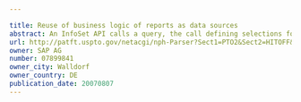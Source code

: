 ```yaml
---

title: Reuse of business logic of reports as data sources
abstract: An InfoSet API calls a query, the call defining selections for data retrieval. These selections are passed by the query to a report, which obtains data responsive to the selections via a data source. The obtained data is persisted in a global memory which allows such data to be accessed in multiple sessions. The persisted data is retrieved from the global memory by the query which in turns provides such data in response to the InfoSet API call. Techniques for automatically creating aspects of Infosets are also described as well as other related techniques, apparatus, systems, and articles.
url: http://patft.uspto.gov/netacgi/nph-Parser?Sect1=PTO2&Sect2=HITOFF&p=1&u=%2Fnetahtml%2FPTO%2Fsearch-adv.htm&r=1&f=G&l=50&d=PALL&S1=07899841&OS=07899841&RS=07899841
owner: SAP AG
number: 07899841
owner_city: Walldorf
owner_country: DE
publication_date: 20070807
---
```

